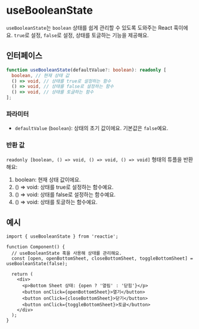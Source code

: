 # useBooleanState

`useBooleanState`는 `boolean` 상태를 쉽게 관리할 수 있도록 도와주는 React 훅이에요. `true`로 설정, `false`로 설정, 상태를 토글하는 기능을 제공해요.

## 인터페이스

```ts
function useBooleanState(defaultValue?: boolean): readonly [
  boolean, // 현재 상태 값
  () => void, // 상태를 true로 설정하는 함수
  () => void, // 상태를 false로 설정하는 함수
  () => void, // 상태를 토글하는 함수
];
```

### 파라미터

- `defaultValue` (`boolean`): 상태의 초기 값이에요. 기본값은 `false`예요.

### 반환 값

`readonly [boolean, () => void, () => void, () => void]` 형태의 튜플을 반환해요:

1. boolean: 현재 상태 값이에요.
2. () => void: 상태를 true로 설정하는 함수예요.
3. () => void: 상태를 false로 설정하는 함수예요.
4. () => void: 상태를 토글하는 함수예요.

## 예시

```tsx
import { useBooleanState } from 'reactie';

function Component() {
  // useBooleanState 훅을 사용해 상태를 관리해요.
  const [open, openBottomSheet, closeBottomSheet, toggleBottomSheet] = useBooleanState(false);

  return (
    <div>
      <p>Bottom Sheet 상태: {open ? '열림' : '닫힘'}</p>
      <button onClick={openBottomSheet}>열기</button>
      <button onClick={closeBottomSheet}>닫기</button>
      <button onClick={toggleBottomSheet}>토글</button>
    </div>
  );
}
```
